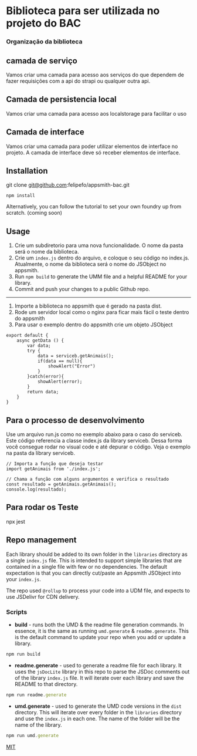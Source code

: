 
# Biblioteca para ser utilizada no projeto do BAC


### Organização da biblioteca 

## camada de serviço 

Vamos criar uma camada para acesso aos serviços do que dependem de fazer requisições com a api do strapi ou qualquer outra api. 


## Camada de persistencia local 
Vamos criar uma camada para acesso aos localstorage para facilitar o uso 


## Camada de interface  

Vamos criar uma camada para poder utilizar elementos de interface no projeto. A camada de interface deve só receber elementos de interface. 



## Installation

git clone git@github.com:felipefo/appsmith-bac.git
```
npm install
```
Alternatively, you can follow the tutorial to set your own foundry up from scratch. (coming soon)

## Usage
1. Crie um subdiretorio para uma nova funcionalidade. O nome da pasta será o nome da biblioteca.
2. Crie um `index.js` dentro do arquivo, e coloque o seu código no index.js. Atualmente, o nome da biblioteca será o nome do JSObject no appsmith.
3. Run `npm build` to generate the UMM file and a helpful README for your library. 
4. Commit and push your changes to a public Github repo.
---------------------------------------------------
1. Importe a biblioteca  no appsmith que é gerado na pasta dist.
2. Rode um servidor local como o nginx para ficar mais fácil o teste dentro do appsmith 
3. Para usar o exemplo dentro do appsmith crie um objeto JSObject 

```
export default {
	async getData () {
		var data;
		try {
			data = serviceb.getAnimais();
			if(data == null){
				showAlert("Error")
			}
		}catch(error){
			showAlert(error);
		}
		return data;
	}
}
```

## Para o processo de desenvolvimento 

Use um arquivo run.js como no exemplo abaixo para o caso do serviceb. Este código referencia a classe index.js da library serviceb. 
Dessa forma você consegue rodar no visual code e até depurar o código. Veja o exemplo na pasta da library serviceb.

```
// Importa a função que deseja testar
import getAnimais from './index.js';

// Chama a função com alguns argumentos e verifica o resultado
const resultado = getAnimais.getAnimais();
console.log(resultado); 

```

## Para rodar os Teste

npx jest


## Repo management
Each library should be added to its own folder in the `libraries` directory as a single `index.js` file. This is intended to support simple libraries that are contained in a single file with few or no dependencies. The default expectation is that you can directly cut/paste an Appsmith JSObject into your `index.js`.

The repo used `@rollup` to process your code into a UDM file, and expects to use JSDelivr for CDN delivery. 

### Scripts
- **build** - runs both the UMD & the readme file generation commands. In essence, it is the same as running `umd.generate` & `readme.generate`. This is the default command to update your repo when you add or update a library.
```js
npm run build
```
- **readme.generate** - used to generate a readme file for each library. It uses the `jsDocLite` library in this repo to parse the JSDoc comments out of the library `index.js` file. It will iterate over each library and save the README to that directory.
```js
npm run readme.generate
```
- **umd.generate** - used to generate the UMD code versions in the `dist` directory. This will iterate over every folder in the `libraries` directory and use the `index.js` in each one. The name of the folder will be the name of the library.
```js
npm run umd.generate
```



[MIT](https://choosealicense.com/licenses/mit/)
